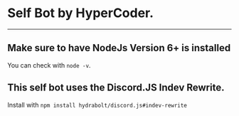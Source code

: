 # Self Bot by HyperCoder.
-----

## Make sure to have NodeJs Version 6+ is installed
You can check with ```node -v```.

## This self bot uses the Discord.JS Indev Rewrite.
Install with ```npm install hydrabolt/discord.js#indev-rewrite```
